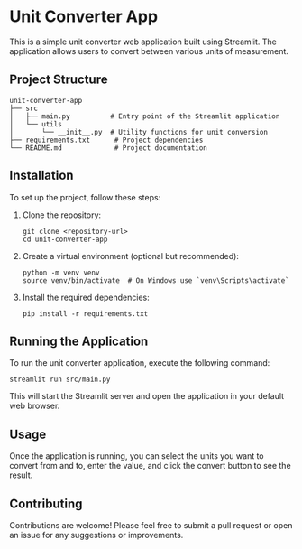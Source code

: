 # Unit Converter App

This is a simple unit converter web application built using Streamlit. The application allows users to convert between various units of measurement.

## Project Structure

```
unit-converter-app
├── src
│   ├── main.py          # Entry point of the Streamlit application
│   └── utils
│       └── __init__.py  # Utility functions for unit conversion
├── requirements.txt      # Project dependencies
└── README.md             # Project documentation
```

## Installation

To set up the project, follow these steps:

1. Clone the repository:
   ```
   git clone <repository-url>
   cd unit-converter-app
   ```

2. Create a virtual environment (optional but recommended):
   ```
   python -m venv venv
   source venv/bin/activate  # On Windows use `venv\Scripts\activate`
   ```

3. Install the required dependencies:
   ```
   pip install -r requirements.txt
   ```

## Running the Application

To run the unit converter application, execute the following command:

```
streamlit run src/main.py
```

This will start the Streamlit server and open the application in your default web browser.

## Usage

Once the application is running, you can select the units you want to convert from and to, enter the value, and click the convert button to see the result.

## Contributing

Contributions are welcome! Please feel free to submit a pull request or open an issue for any suggestions or improvements.
